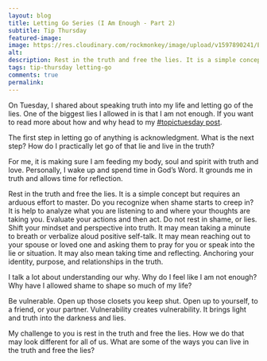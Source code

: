 ```yaml
---
layout: blog
title: Letting Go Series (I Am Enough - Part 2)
subtitle: Tip Thursday
featured-image:
image: https://res.cloudinary.com/rockmonkey/image/upload/v1597890241/Email-Logo.jpg
alt:
description: Rest in the truth and free the lies. It is a simple concept but requires an arduous effort to master. Do you recognize when shame starts to creep in? It is help to analyze what you are listening to and where your thoughts are taking you. Evaluate your actions and then act. Do not rest in shame, or lies. Shift your mindset and perspective into truth.
tags: tip-thursday letting-go
comments: true
permalink:
---
```

On Tuesday, I shared about speaking truth into my life and letting go of the lies. One of the biggest lies I allowed in is that I am not enough. If you want to read more about how and why head to my [#topictuesday post](/2020/04/28/Tues-I-Am-Enough).

The first step in letting go of anything is acknowledgment. What is the next step? How do I practically let go of that lie and live in the truth?

For me, it is making sure I am feeding my body, soul and spirit with truth and love. Personally, I wake up and spend time in God’s Word. It grounds me in truth and allows time for reflection.

Rest in the truth and free the lies. It is a simple concept but requires an arduous effort to master. Do you recognize when shame starts to creep in? It is help to analyze what you are listening to and where your thoughts are taking you. Evaluate your actions and then act. Do not rest in shame, or lies. Shift your mindset and perspective into truth. It may mean taking a minute to breath or verbalize aloud positive self-talk. It may mean reaching out to your spouse or loved one and asking them to pray for you or speak into the lie or situation. It may also mean taking time and reflecting. Anchoring your identity, purpose, and relationships in the truth.

I talk a lot about understanding our why. Why do I feel like I am not enough? Why have I allowed shame to shape so much of my life?

Be vulnerable. Open up those closets you keep shut. Open up to yourself, to a friend, or your partner. Vulnerability creates vulnerability. It brings light and truth into the darkness and lies.

My challenge to you is rest in the truth and free the lies. How we do that may look different for all of us. What are some of the ways you can live in the truth and free the lies?
